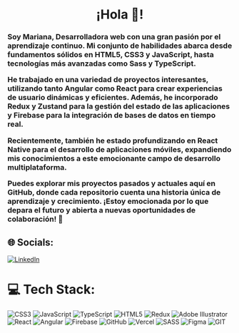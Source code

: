 <h1 align="center">¡Hola 👋!</h1>
<h3>
Soy Mariana, Desarrolladora web con una gran pasión por el aprendizaje continuo. Mi conjunto de habilidades abarca desde fundamentos sólidos en HTML5, CSS3 y JavaScript, hasta tecnologías más avanzadas como Sass y TypeScript.

He trabajado en una variedad de proyectos interesantes, utilizando tanto Angular como React para crear experiencias de usuario dinámicas y eficientes. Además, he incorporado Redux y Zustand para la gestión del estado de las aplicaciones y Firebase para la integración de bases de datos en tiempo real.

Recientemente, también he estado profundizando en React Native para el desarrollo de aplicaciones móviles, expandiendo mis conocimientos a este emocionante campo de desarrollo multiplataforma.

Puedes explorar mis proyectos pasados y actuales aquí en GitHub, donde cada repositorio cuenta una historia única de aprendizaje y crecimiento. ¡Estoy emocionada por lo que depara el futuro y abierta a nuevas oportunidades de colaboración! 🚀</h3>

## 🌐 Socials:
[![LinkedIn](https://img.shields.io/badge/LinkedIn-%230077B5.svg?logo=linkedin&logoColor=white)](https://linkedin.com/in/mariana-castañeda) 

# 💻 Tech Stack:
![CSS3](https://img.shields.io/badge/CSS3-1572B6?style=for-the-badge&logo=css3&logoColor=white) ![JavaScript](https://img.shields.io/badge/JavaScript-F7DF1E?style=for-the-badge&logo=javascript&logoColor=black) ![TypeScript](https://img.shields.io/badge/TypeScript-007ACC?style=for-the-badge&logo=typescript&logoColor=white) ![HTML5](https://img.shields.io/badge/html5-%23E34F26.svg?style=for-the-badge&logo=html5&logoColor=white) ![Redux](https://img.shields.io/badge/redux-%23593d88.svg?style=for-the-badge&logo=redux&logoColor=white) ![Adobe Illustrator](https://img.shields.io/badge/adobeillustrator-%23FF9A00.svg?style=for-the-badge&logo=adobeillustrator&logoColor=white) ![React](https://img.shields.io/badge/react-%2320232a.svg?style=for-the-badge&logo=react&logoColor=%2361DAFB) ![Angular](https://img.shields.io/badge/Angular-DD0031?style=for-the-badge&logo=angular&logoColor=white) ![Firebase](https://img.shields.io/badge/firebase-%23039BE5.svg?style=for-the-badge&logo=firebase) ![GitHub](https://img.shields.io/badge/GitHub-%23121011.svg?style=for-the-badge&logo=github&logoColor=white) ![Vercel](https://img.shields.io/badge/vercel-%23000000.svg?style=for-the-badge&logo=vercel&logoColor=white) ![SASS](https://img.shields.io/badge/SASS-hotpink.svg?style=for-the-badge&logo=SASS&logoColor=white)	![Figma](https://img.shields.io/badge/figma-%23F24E1E.svg?style=for-the-badge&logo=figma&logoColor=white) ![GIT](https://img.shields.io/badge/Git-fc6d26?style=for-the-badge&logo=git&logoColor=white)


<!-- Proudly created with GPRM ( https://gprm.itsvg.in ) -->
